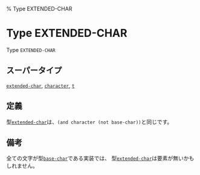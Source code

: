 % Type EXTENDED-CHAR

# Type EXTENDED-CHAR


Type `EXTENDED-CHAR`


## スーパータイプ

[`extended-char`](13.2.extended-char.html), [`character`](13.2.character-system-class.html), [`t`](4.4.t.html)


## 定義

型[`extended-char`](13.2.extended-char.html)は、`(and character (not base-char))`と同じです。


## 備考

全ての文字が型[`base-char`](13.2.base-char.html)である実装では、
型[`extended-char`](13.2.extended-char.html)は要素が無いかもしれません。


